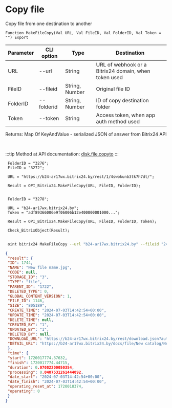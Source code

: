 ﻿---
sidebar_position: 8
---

# Copy file
 Copy file from one destination to another



`Function MakeFileCopy(Val URL, Val FileID, Val FolderID, Val Token = "") Export`

 | Parameter | CLI option | Type | Destination |
 |-|-|-|-|
 | URL | --url | String | URL of webhook or a Bitrix24 domain, when token used |
 | FileID | --fileid | String, Number | Original file ID |
 | FolderID | --folderid | String, Number | ID of copy destination folder |
 | Token | --token | String | Access token, when app auth method used |

 
 Returns: Map Of KeyAndValue - serialized JSON of answer from Bitrix24 API

<br/>

:::tip
Method at API documentation: [disk.file.copyto](https://dev.1c-bitrix.ru/rest_help/disk/file/disk_file_copyto.php)
:::
<br/>


```bsl title="Code example"
 FolderID = "3276";
 FileID = "3272";
 
 URL = "https://b24-ar17wx.bitrix24.by/rest/1/4swokunb3tk7h7dt/";
 
 Result = OPI_Bitrix24.MakeFileCopy(URL, FileID, FolderID);
 
 
 FolderID = "3278";
 
 URL = "b24-ar17wx.bitrix24.by";
 Token = "adf89366006e9f06006b12e400000001000...";
 
 Result = OPI_Bitrix24.MakeFileCopy(URL, FileID, FolderID, Token);
 
 Check_BitrixObject(Result);
```
	


```sh title="CLI command example"
 
 oint bitrix24 MakeFileCopy --url "b24-ar17wx.bitrix24.by" --fileid "2484" --folderid "2490" --token "56898d66006e9f06006b12e400000001000..."

```

```json title="Result"
{
 "result": {
 "ID": 1744,
 "NAME": "New file name.jpg",
 "CODE": null,
 "STORAGE_ID": "3",
 "TYPE": "file",
 "PARENT_ID": "1722",
 "DELETED_TYPE": 0,
 "GLOBAL_CONTENT_VERSION": 1,
 "FILE_ID": 1146,
 "SIZE": "805189",
 "CREATE_TIME": "2024-07-03T14:42:54+00:00",
 "UPDATE_TIME": "2024-07-03T14:42:54+00:00",
 "DELETE_TIME": null,
 "CREATED_BY": "1",
 "UPDATED_BY": "1",
 "DELETED_BY": null,
 "DOWNLOAD_URL": "https://b24-ar17wx.bitrix24.by/rest/download.json?auth=fe708566006e9f06006b12e4000000010000076fcba303ea853529aed2cefade1444b3&token=disk%7CaWQ9MTc0NCZfPWphdFBTRXpUdHI2anZKbDNxMDBwVTdRRVZ4aDdGVTMy%7CImRvd25sb2FkfGRpc2t8YVdROU1UYzBOQ1pmUFdwaGRGQlRSWHBVZEhJMmFuWktiRE54TURCd1ZUZFJSVlo0YURkR1ZUTXl8ZmU3MDg1NjYwMDZlOWYwNjAwNmIxMmU0MDAwMDAwMDEwMDAwMDc2ZmNiYTMwM2VhODUzNTI5YWVkMmNlZmFkZTE0NDRiMyI%3D.uOKd1v3hEnu7vsep0NhRk3RzXtyT21DBrrwPl3DxLG8%3D",
 "DETAIL_URL": "https://b24-ar17wx.bitrix24.by/docs/file/New catalog/New file name.jpg"
 },
 "time": {
 "start": 1720017774.37632,
 "finish": 1720017774.44715,
 "duration": 0.07082200050354,
 "processing": 0.0407531261444092,
 "date_start": "2024-07-03T14:42:54+00:00",
 "date_finish": "2024-07-03T14:42:54+00:00",
 "operating_reset_at": 1720018374,
 "operating": 0
 }
}
```
